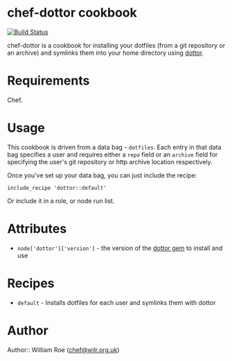 # chef-dottor cookbook

[![Build Status](https://travis-ci.org/wjlroe/chef-dottor.svg?branch=master)](https://travis-ci.org/wjlroe/chef-dottor)

chef-dottor is a cookbook for installing your dotfiles (from a git repository or
an archive) and symlinks them into your home directory using
[dottor](https://github.com/marcocampana/dottor).

# Requirements

Chef.

# Usage

This cookbook is driven from a data bag - `dotfiles`. Each entry in that data
bag specifies a user and requires either a `repo` field or an `archive` field
for specifying the user's git repository or http archive location respectively.

Once you've set up your data bag, you can just include the recipe:

    include_recipe 'dottor::default'

Or include it in a role, or node run list.

# Attributes

* `node['dottor']['version']` - the version of the
  [dottor gem](http://rubygems.org/gems/dottor) to install and use

# Recipes

* `default` - Installs dotfiles for each user and symlinks them with dottor

# Author

Author:: William Roe (chef@wjlr.org.uk)
